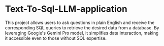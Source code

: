 # Text-To-Sql-LLM-application

This project allows users to ask questions in plain English and receive the corresponding SQL queries to retrieve the desired data from a database. 
By leveraging Google's Gemini Pro model, it simplifies data interaction, making it accessible even to those without SQL expertise.
